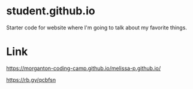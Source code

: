 # student.github.io
Starter code for website where I'm going to talk about my favorite things.

# Link
 https://morganton-coding-camp.github.io/melissa-p.github.io/
 
 https://rb.gy/qcbfsn
